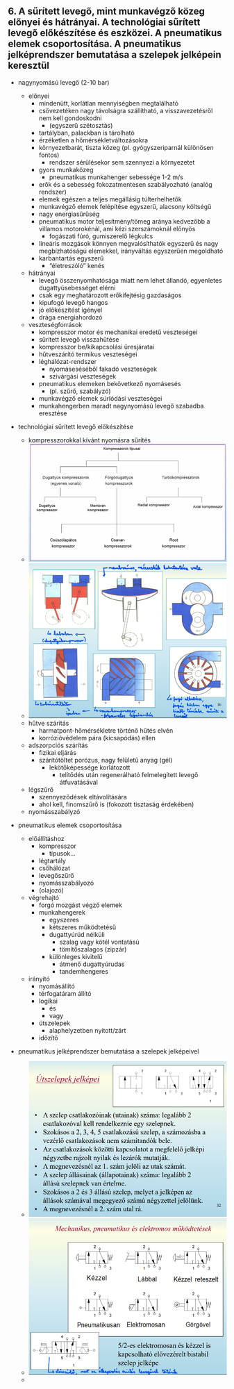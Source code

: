## 6. A sűrített levegő, mint munkavégző közeg előnyei és hátrányai. A technológiai sűrített levegő előkészítése és eszközei. A pneumatikus elemek csoportosítása. A pneumatikus jelképrendszer bemutatása a szelepek jelképein keresztül

- nagynyomású levegő (2-10 bar)
  - előnyei
    - mindenütt, korlátlan mennyiségben megtalálható
    - csővezetéken nagy távolságra szállítható, a visszavezetésről nem kell gondoskodni
      - (egyszerű szétosztás)
    - tartályban, palackban is tárolható
    - érzéketlen a hőmérsékletváltozásokra
    - környezetbarát, tiszta közeg (pl. gyógyszeriparnál különösen fontos)
      - rendszer sérülésekor sem szennyezi a környezetet
    - gyors munkaközeg
      - pneumatikus munkahenger sebessége 1-2 m/s
    - erők és a sebesség fokozatmentesen szabályozható (analóg rendszer)
    - elemek egészen a teljes megállásig túlterhelhetők
    - munkavégző elemek felépítése egyszerű, alacsony költségű
    - nagy energiasűrűség
    - pneumatikus motor teljesítmény/tömeg aránya kedvezőbb a villamos motorokénál, ami kézi szerszámoknál előnyös
      - fogászati fúró, gumiszerelő légkulcs
    - lineáris mozgások könnyen megvalósíthatók egyszerű és nagy megbízhatóságú elemekkel, irányváltás egyszerűen megoldható
    - karbantartás egyszerű
      - “életreszóló” kenés
  - hátrányai
    - levegő összenyomhatósága miatt nem lehet állandó, egyenletes dugattyúsebességet elérni
    - csak egy meghatározott erőkifejtésig gazdaságos
    - kipufogó levegő hangos
    - jó előkészítést igényel
    - drága energiahordozó
  - veszteségforrások
    - kompresszor motor és mechanikai eredetű veszteségei
    - sűrített levegő visszahűtése
    - kompresszor be/kikapcsolási üresjáratai
    - hűtveszárító termikus veszteségei
    - léghálózat-rendszer
      - nyomáseséséből fakadó veszteségek
      - szivárgási veszteségek
    - pneumatikus elemeken bekövetkező nyomásesés
      - (pl. szűrő, szabályzó)
    - munkavégző elemek súrlódási veszteségei
    - munkahengerben maradt nagynyomású levegő szabadba eresztése

- technológiai sűrített levegő előkészítése
  - kompresszorokkal kívánt nyomásra sűrítés
  - ![Kompresszorok típusai](./img/fig_kompresszortipusok.png)
  - ![Kompresszorok típusai ábrázolva](./img/fig_kompresszortipusok_2.png)
  - hűtve szárítás
    - harmatpont-hőmérsékletre történő hűtés elvén
    - korrózióvédelem pára (kicsapódás) ellen
  - adszorpciós szárítás
    - fizikai eljárás
    - szárítótöltet porózus, nagy felületű anyag (gél)
      - lekötőképessége korlátozott
        - telítődés után regenerálható felmelegített levegő átfuvatásával
  - légszűrő
    - szennyeződések eltávolítására
    - ahol kell, finomszűrő is (fokozott tisztaság érdekében)
  - nyomásszabályzó

- pneumatikus elemek csoportosítása
  - előállításhoz
    - kompresszor
      - típusok…
    - légtartály
    - csőhálózat
    - levegőszűrő
    - nyomásszabályozó
    - (olajozó)
  - végrehajtó
    - forgó mozgást végző elemek
    - munkahengerek
      - egyszeres
      - kétszeres működtetésű
      - dugattyúrúd nélküli
        - szalag vagy kötél vontatású
        - tömítőszalagos (zipzár)
      - különleges kivitelű
        - átmenő dugattyúrudas
        - tandemhengeres
  - irányító
    - nyomásállító
    - térfogatáram állító
    - logikai
      - és
      - vagy
    - útszelepek
      - alaphelyzetben nyitott/zárt
    - időzítő

- pneumatikus jelképrendszer bemutatása a szelepek jelképeivel
  - ![Útszelepek jelképei](./img/fig_utszelep_jelkepek.png)
  - ![Útszelepek működtetéseiknek jelképei](./img/fig_utszelepek.png)
  -
